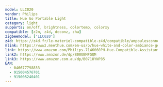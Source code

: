 ```yaml
---
model: LLC020
vendor: Philips
title: Hue Go Portable Light
category: light
supports: on/off, brightness, colortemp, colorxy
compatible: [z2m, z4d, deconz, zha]
zigbeemodel: ['LLC020']
z4d: https://z4d.fr/le-materiel-compatible-z4d/compatible/ampoulesconnecteswhiteambiancee27--
mlink: https://www2.meethue.com/en-us/p/hue-white-and-color-ambiance-go-portable-light/714606048
link: https://www.amazon.com/Philips-7146060PH-Hue-Compatible-Assistant/dp/B079TCRFC3
link2: https://www.amazon.de/dp/B00UEMFGQM
link3: https://www.amazon.com.au/dp/B0718YNPB5
EAN:
  - 046677798833
  - 915004576701
  - 915005240401
---
```


